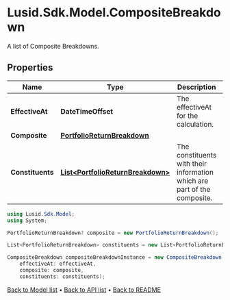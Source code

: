 # Lusid.Sdk.Model.CompositeBreakdown
A list of Composite Breakdowns.

## Properties

Name | Type | Description | Notes
------------ | ------------- | ------------- | -------------
**EffectiveAt** | **DateTimeOffset** | The effectiveAt for the calculation. | 
**Composite** | [**PortfolioReturnBreakdown**](PortfolioReturnBreakdown.md) |  | [optional] 
**Constituents** | [**List&lt;PortfolioReturnBreakdown&gt;**](PortfolioReturnBreakdown.md) | The constituents with their information which are part of the composite. | [optional] 

```csharp
using Lusid.Sdk.Model;
using System;

PortfolioReturnBreakdown? composite = new PortfolioReturnBreakdown();

List<PortfolioReturnBreakdown> constituents = new List<PortfolioReturnBreakdown>();

CompositeBreakdown compositeBreakdownInstance = new CompositeBreakdown(
    effectiveAt: effectiveAt,
    composite: composite,
    constituents: constituents);
```

[Back to Model list](../README.md#documentation-for-models) &#8226; [Back to API list](../README.md#documentation-for-api-endpoints) &#8226; [Back to README](../README.md)
